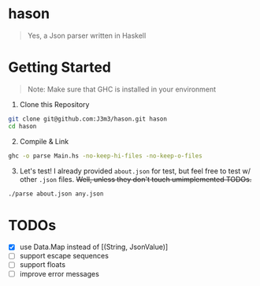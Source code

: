 # hason

> Yes, a Json parser written in Haskell

# Getting Started

> Note: Make sure that GHC is installed in your environment

1. Clone this Repository

```bash
git clone git@github.com:J3m3/hason.git hason
cd hason
```

2. Compile & Link

```bash
ghc -o parse Main.hs -no-keep-hi-files -no-keep-o-files
```

3. Let's test! I already provided `about.json` for test, but feel free to test w/ other `.json` files. ~~Well, unless they don't touch umimplemented TODOs.~~

```bash
./parse about.json any.json
```

# TODOs

- [x] use Data.Map instead of [(String, JsonValue)]
- [ ] support escape sequences
- [ ] support floats
- [ ] improve error messages
